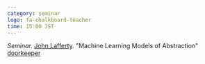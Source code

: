 ```yaml
---
category: seminar
logo: fa-chalkboard-teacher
time: 15:00 JST
---
```


*Seminar.* [John Lafferty](https://scholar.google.co.jp/citations?user=gRpLHZ4AAAAJ&hl=ja). "Machine Learning Models of Abstraction" [doorkeeper](https://c5dc59ed978213830355fc8978.doorkeeper.jp/events/181146/)
